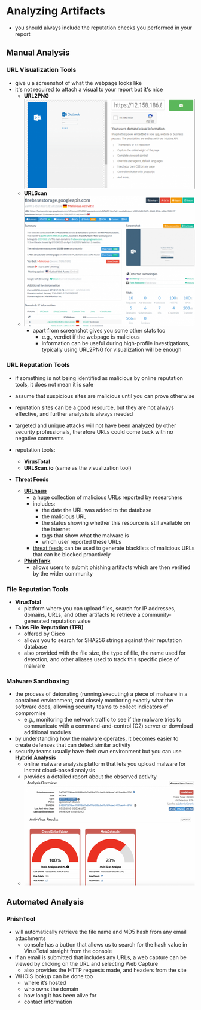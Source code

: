 # Analyzing Artifacts

- you should always include the reputation checks you performed in your report

## Manual Analysis

### URL Visualization Tools

- give u a screenshot of what the webpage looks like
- it's not required to attach a visual to your report but it's nice
  - **URL2PNG**
    ![](images/Screenshot%20from%202024-12-23%2019-09-15.png)
  - **URLScan**
  - ![](images/Screenshot%20from%202024-12-23%2019-08-15.png)
    - apart from screenshot gives you some other stats too
      - e.g., verdict if the webpage is malicious
      - information can be useful during high-profile investigations, typically using URL2PNG for visualization will be enough

### URL Reputation Tools

- if something is not being identified as malicious by online reputation tools, it does not mean it is safe
- assume that suspicious sites are malicious until you can prove otherwise
- reputation sites can be a good resource, but they are not always effective, and further analysis is always needed
- targeted and unique attacks will not have been analyzed by other security professionals, therefore URLs could come back with no negative comments

- reputation tools:
  - **VirusTotal**
  - **URLScan.io** (same as the visualization tool)
- **Threat Feeds**
  - [**URLhaus**](https://urlhaus.abuse.ch/browse/)
    - a huge collection of malicious URLs reported by researchers
    - includes:
      - the date the URL was added to the database
      - the malicious URL
      - the status showing whether this resource is still available on the internet
      - tags that show what the malware is
      - which user reported these URLs
    - [threat feeds](https://urlhaus.abuse.ch/feeds/) can be used to generate blacklists of malicious URLs that can be blocked proactively 
  - [**PhishTank**](https://www.phishtank.com/)
    - allows users to submit phishing artifacts which are then verified by the wider community

### File Reputation Tools

- **VirusTotal**
  - platform where you can upload files, search for IP addresses, domains, URLs, and other artifacts to retrieve a community-generated reputation value
- **Talos File Reputation (TFR)**
  - offered by Cisco
  - allows you to search for SHA256 strings against their reputation database
  - also provided with the file size, the type of file, the name used for detection, and other aliases used to track this specific piece of malware

### Malware Sandboxing

- the process of detonating (running/executing) a piece of malware in a contained environment, and closely monitoring exactly what the software does, allowing security teams to collect indicators of compromise
  - e.g., monitoring the network traffic to see if the malware tries to communicate with a command-and-control (C2) server or download additional modules
- by understanding how the malware operates, it becomes easier to create defenses that can detect similar activity
- security teams usually have their own environment but you can use [**Hybrid Analysis**](https://www.hybrid-analysis.com/)
  - online malware analysis platform that lets you upload malware for instant cloud-based analysis
  - provides a detailed report about the observed activity
  - ![](images/Screenshot%20from%202024-12-23%2019-33-03.png)

## Automated Analysis

### PhishTool

- will automatically retrieve the file name and MD5 hash from any email attachments
  - console has a button that allows us to search for the hash value in VirusTotal straight from the console
- if an email is submitted that includes any URLs, a web capture can be viewed by clicking on the URL and selecting Web Capture
  - also provides the HTTP requests made, and headers from the site
- WHOIS lookup can be done too
  - where it’s hosted
  - who owns the domain
  - how long it has been alive for
  - contact information
